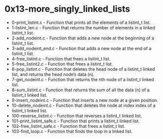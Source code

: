 # 0x13-more_singly_linked_lists

* 0-print_listint.c - Function that prints all the elements of a listint_t list.
* 1-listint_len.c - Function that returns the number of elements in a linked listint_t list.
* 2-add_nodeint.c - Function that adds a new node at the beginning of a listint_t list.
* 3-add_nodeint_end.c - Function that adds a new node at the end of a listint_t list.
* 4-free_listint.c - Function that frees a listint_t list.
* 5-free_listint2.c - Function that frees a listint_t list.
* 6-pop_listint.c - Function that deletes the head node of a listint_t linked list, and returns the head node’s data (n).
* 7-get_nodeint.c - Function that returns the nth node of a listint_t linked list.
* 8-sum_listint.c - Function that returns the sum of all the data (n) of a listint_t linked list.
* 9-insert_nodeint.c - Function that inserts a new node at a given position.
* 10-delete_nodeint.c - Function that deletes the node at index index of a listint_t linked list.
* 100-reverse_listint.c - Function that reverses a listint_t linked list.
* 101-print_listint_safe.c - Function that prints a listint_t linked list.
* 102-free_listint_safe.c - Function that frees a listint_t list.
* 103-find_loop.c - Function that finds the loop in a linked list.
